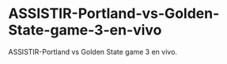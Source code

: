 # ASSISTIR-Portland-vs-Golden-State-game-3-en-vivo
ASSISTIR-Portland vs Golden State game 3 en vivo.

